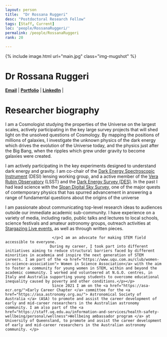 ```yaml
---
layout: person
title:  "Dr Rossana Ruggeri"
desc: "Postdoctoral Research Fellow"
tags: [Staff, Current]
loc: 'people/RossanaRuggeri/'
permalink: /people/RossanaRuggeri
rank: 20

---
```

 
{% include image.html url="main.jpg" class="img-mugshot" %}

<div class="text-center" markdown="1">

# Dr Rossana Ruggeri


[**Email**](mailto:r.ruggeri@uq.edu.au)  \| [**Portfolio**](https://rossanaruggeri.github.io/) \| [**LinkedIn**](https://www.linkedin.com/in/rossana-ruggeri-476b591a2/) \|



</div>
 
# Researcher biography

I am a Cosmologist studying the properties of the Universe on the largest scales, actively participating in the  key large survey projects that will shed light on the unsolved questions of Cosmology. By mapping the positions of millions of galaxies, I investigate the unknown physics of the dark energy which drives the evolution of the Universe today, and the physics just after the Big Bang, when the ripples which grew under gravity to become galaxies were created.

<!-- I am a member of the two key experiments designed to understand dark energy and gravity, the Dark Energy Spectroscopic Instrument (DESI) and the Large Synoptic Survey Telescope (LSST). I am also a member of the Taipan Galaxy Survey. I am lead of the DESI sub-working group: C3-cosmology analysis framework.
Between 2014 and 2020 I was also member of:

• The Sloan Digital Sky Survey (SDSS).  
• European Space Agency (ESA) and the Euclid Consortium.   -->

I am actively participating in the key experiments designed to understand dark energy and gravity. I am co-chair of the <a href="https://www.desi.lbl.gov/"> Dark Energy Spectroscopic Instrument</a> (DESI) lensing working group, and a active member of the <a href="https://www.lsst.org/"> Vera Rubin Observatory</a> (LSST) and the <a href="https://www.darkenergysurvey.org/"> Dark Energy Survey (DES)</a>. In the past I had lead science with the  <a href="https://classic.sdss.org/">Sloan Digital Sky Survey</a>,  one of the major quests of contemporary physics that has spurred advancement in answering a range of fundamental questions about the origins of the universe
	                    </p></p>
I am passionate about communicating top-level research ideas to audiences outside our immediate academic sub-community. I have experience on a variety of media, including radio, public talks and lectures to local schools, science festivals and amateur astronomy groups, outreach activities at <a href="http://www.icg.port.ac.uk/stargazing/">Stargazing Live events</a>, as well as through written pieces.
					    </p>

					     </p>I am an advocate for making STEM field accessible to everyone. 
					    During my career, I took part into different initiatives aiming to reduce structural barriers faced by different minorities in academia and inspire the next generation of STEM careers. I am part of the <a href="https://www.uqu.com.au/club/women-in-science-association"> Women in Science Association</a> with the aim to foster a community for young women in STEM, within and beyond the academic community. I worked and volunteered at N.G.O. centres, in Italy and Australia supporting young students to overcome educational inequality caused by poverty and other conditions.</p></p> 
					     Since 2021 I am on the <a href="https://asa-ecr.org/">Early Career Chapter </a> committee for the <a href="https://asa.astronomy.org.au/"> Astronomical Society of Australia </a> (ASA) to promote and assist the career development of early and mid-career researchers in the Australian astronomy community. I am also part of the <a href="https://staff.uq.edu.au/information-and-services/health-safety-wellbeing/personal/wellness">Wellbeing ambassador program </a> at University of Queensland, to promote and assist the career development of early and mid-career researchers in the Australian astronomy community. </p>
					
